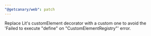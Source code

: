 ```yaml
---
"@getcanary/web": patch
---
```


Replace Lit's customElement decorator with a custom one to avoid the 'Failed to execute "define" on "CustomElementRegistry"' error.
